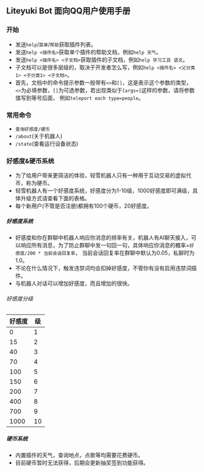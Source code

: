 ## Liteyuki Bot 面向QQ用户使用手册

### 开始

- 发送`help`/`菜单`/`帮助`获取插件列表。
- 发送`help <插件名>`获取单个插件的帮助文档，例如`help 天气`。
- 发送`help <插件名> <子文档>`获取插件的子文档，例如`help 学习工具 语文`。
- 子文档可以是很多层级的，取决于开发者怎么写，例如`help <插件名> <父分类1> <子分类1> <子文档>`。
- 首先，文档中的命令提示参数一般带有`<>`和`[]`，这是表示这个参数的类型，
  `<>`为必填参数，`[]`为可选参数，若出现类似于`[args=]`这样的参数，请将参数值写到等号后面，
  例如`teleport each type=people`。

### 常用命令

- `查询好感度/硬币`
- `/about`(关于机器人)
- `/state`(查看运行设备状态)

### 好感度&硬币系统

- 为了给用户带来更简洁的体验，轻雪机器人只有一种用于互动交易的虚拟代币，称为硬币。
- 轻雪机器人有一个好感度系统，好感度分为1-10级，1000好感度即可满级，具体升级方式请查看下面的表格。
- 每个新用户(不管是否注册)都拥有100个硬币，20好感度。

##### 好感度系统

- 好感度和你在群聊中机器人响应你消息的频率有关，机器人有AI聊天接入，可以响应所有消息，为了防止群聊中发一句回一句，具体响应你消息的概率=`好感度/200 * 当前会话回复率`，
  当前会话回复率在群聊中默认为0.05，私聊时为1.0。
- 不论在什么情况下，触发违禁词均会扣掉好感度，不管你有没有启用违禁词插件。
- 与机器人对话可以增加好感度，而且增加的很快。

###### 好感度分级

| 好感度  | 级   |
|------|-----|
| 0    | 1   |
| 15   | 2   |
| 40   | 3   |
| 70   | 4   |
| 100  | 5   |
| 150  | 6   |
| 200  | 7   |
| 400  | 8   |
| 700  | 9   |
| 1000 | 10  |

##### 硬币系统

- 内置插件的天气，查询地点，点歌等均需要花费硬币。
- 目前硬币暂时无法获得，后期会更新抽奖签到功能获得。